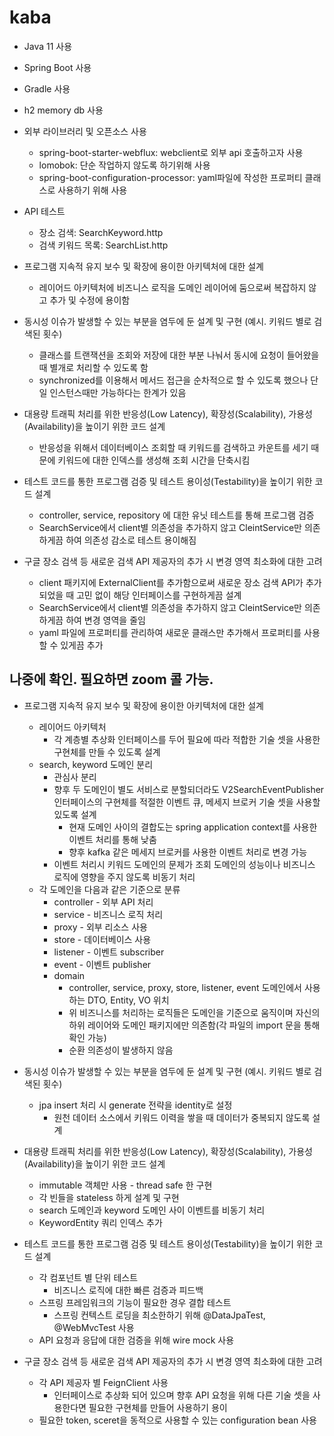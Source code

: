 # kaba

- Java 11 사용
- Spring Boot 사용
- Gradle 사용
- h2 memory db 사용
- 외부 라이브러리 및 오픈소스 사용
    - spring-boot-starter-webflux: webclient로 외부 api 호출하고자 사용
    - lomobok: 단순 작업하지 않도록 하기위해 사용
    - spring-boot-configuration-processor: yaml파일에 작성한 프로퍼티 클래스로 사용하기 위해 사용
- API 테스트
    - 장소 검색: SearchKeyword.http
    - 검색 키워드 목록: SearchList.http

- 프로그램 지속적 유지 보수 및 확장에 용이한 아키텍처에 대한 설계
    - 레이어드 아키텍처에 비즈니스 로직을 도메인 레이어에 둠으로써 복잡하지 않고 추가 및 수정에 용이함
- 동시성 이슈가 발생할 수 있는 부분을 염두에 둔 설계 및 구현 (예시. 키워드 별로 검색된 횟수)
    - 클래스를 트랜잭션을 조회와 저장에 대한 부분 나눠서 동시에 요청이 들어왔을 때 별개로 처리할 수 있도록 함
    - synchronized를 이용해서 메서드 접근을 순차적으로 할 수 있도록 했으나 단일 인스턴스때만 가능하다는 한계가 있음
- 대용량 트래픽 처리를 위한 반응성(Low Latency), 확장성(Scalability), 가용성(Availability)을 높이기 위한 코드 설계
    - 반응성을 위해서 데이터베이스 조회할 때 키워드를 검색하고 카운트를 세기 때문에 키워드에 대한 인덱스를 생성해 조회 시간을 단축시킴
- 테스트 코드를 통한 프로그램 검증 및 테스트 용이성(Testability)을 높이기 위한 코드 설계
    - controller, service, repository 에 대한 유닛 테스트를 통해 프로그램 검증
    - SearchService에서 client별 의존성을 추가하지 않고 CleintService만 의존하게끔 하여 의존성 감소로 테스트 용이해짐
- 구글 장소 검색 등 새로운 검색 API 제공자의 추가 시 변경 영역 최소화에 대한 고려
    - client 패키지에 ExternalClient를 추가함으로써 새로운 장소 검색 API가 추가되었을 때 고민 없이 해당 인터페이스를 구현하게끔 설계
    - SearchService에서 client별 의존성을 추가하지 않고 CleintService만 의존하게끔 하여 변경 영역을 줄임
    - yaml 파일에 프로퍼티를 관리하여 새로운 클래스만 추가해서 프로퍼티를 사용할 수 있게끔 추가  


## 나중에 확인. 필요하면 zoom 콜 가능.

- 프로그램 지속적 유지 보수 및 확장에 용이한 아키텍처에 대한 설계
  - 레이어드 아키텍처
    - 각 계층별 추상화 인터페이스를 두어 필요에 따라 적합한 기술 셋을 사용한 구현체를 만들 수 있도록 설계
  - search, keyword 도메인 분리
    - 관심사 분리
    - 향후 두 도메인이 별도 서비스로 분할되더라도 V2SearchEventPublisher 인터페이스의 구현체를 적절한 이벤트 큐, 메세지 브로커 기술 셋을 사용할 있도록 설계
      - 현재 도메인 사이의 결합도는 spring application context를 사용한 이벤트 처리를 통해 낮춤
      - 향후 kafka 같은 메세지 브로커를 사용한 이벤트 처리로 변경 가능
    - 이벤트 처리시 키워드 도메인의 문제가 조회 도메인의 성능이나 비즈니스 로직에 영향을 주지 않도록 비동기 처리
  - 각 도메인을 다음과 같은 기준으로 분류
    - controller - 외부 API 처리
    - service - 비즈니스 로직 처리
    - proxy - 외부 리소스 사용
    - store - 데이터베이스 사용
    - listener - 이벤트 subscriber
    - event - 이벤트 publisher
    - domain 
      - controller, service, proxy, store, listener, event 도메인에서 사용하는 DTO, Entity, VO 위치
      - 위 비즈니스를 처리하는 로직들은 도메인을 기준으로 움직이며 자신의 하위 레이어와 도메인 패키지에만 의존함(각 파일의 import 문을 통해 확인 가능)
      - 순환 의존성이 발생하지 않음

- 동시성 이슈가 발생할 수 있는 부분을 염두에 둔 설계 및 구현 (예시. 키워드 별로 검색된 횟수)
  - jpa insert 처리 시 generate 전략을 identity로 설정
    - 원천 데이터 소스에서 키워드 이력을 쌓을 때 데이터가 중복되지 않도록 설계

- 대용량 트래픽 처리를 위한 반응성(Low Latency), 확장성(Scalability), 가용성(Availability)을 높이기 위한 코드 설계
  - immutable 객체만 사용 - thread safe 한 구현
  - 각 빈들을 stateless 하게 설계 및 구현
  - search 도메인과 keyword 도메인 사이 이벤트를 비동기 처리
  - KeywordEntity 쿼리 인덱스 추가

- 테스트 코드를 통한 프로그램 검증 및 테스트 용이성(Testability)을 높이기 위한 코드 설계
  - 각 컴포넌트 별 단위 테스트
    - 비즈니스 로직에 대한 빠른 검증과 피드백
  - 스프링 프레임워크의 기능이 필요한 경우 결합 테스트
    - 스프링 컨텍스트 로딩을 최소한하기 위해 @DataJpaTest, @WebMvcTest 사용
  - API 요청과 응답에 대한 검증을 위해 wire mock 사용

- 구글 장소 검색 등 새로운 검색 API 제공자의 추가 시 변경 영역 최소화에 대한 고려
  - 각 API 제공자 별 FeignClient 사용
    - 인터페이스로 추상화 되어 있으며 향후 API 요청을 위해 다른 기술 셋을 사용한다면 필요한 구현체를 만들어 사용하기 용이
  - 필요한 token, sceret을 동적으로 사용할 수 있는 configuration bean 사용 